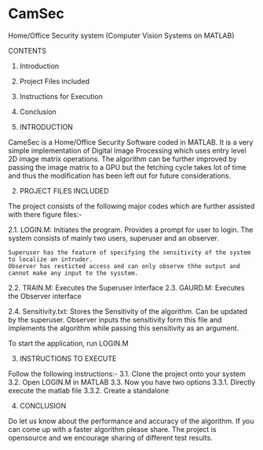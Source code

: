 # CamSec
Home/Office Security system (Computer Vision Systems on MATLAB)

CONTENTS

1. Introduction
2. Project Files included
3. Instructions for Execution
4. Conclusion

1. INTRODUCTION

CameSec is a Home/Office Security Software coded in MATLAB.
It is a very simple implementation of Digital Image Processing which uses entry level 2D image matrix operations.
The algorithm can be further improved by passing the image matrix to a GPU but the fetching cycle takes lot of time and thus the modification has been left out for future considerations.

2. PROJECT FILES INCLUDED

The project consists of the following major codes which are further assisted with there figure files:-

  2.1. LOGIN.M: Initiates the program. Provides a prompt for user to login. The system consists of mainly two users, superuser and an observer.

    Superuser has the feature of specifying the sensitivity of the system to localize an intruder.
    Observer has resticted access and can only observe thhe output and cannot make any input to the sysstem.

  2.2. TRAIN.M: Executes the Superuser interface
  2.3. GAURD.M: Executes the Observer interface

  2.4. Sensitivity.txt: Stores the Sensitivity of the algorithm. Can be updated by the superuser. Observer inputs the sensitivity form this file and implements the algorithm while passing this sensitivity as an argument.
  
To start the application, run LOGIN.M

3. INSTRUCTIONS TO EXECUTE

Follow the following instructions:-
  3.1. Clone the project onto your system
  3.2. Open LOGIN.M in MATLAB
  3.3. Now you have two options
    3.3.1. Directly execute the matlab file
    3.3.2. Create a standalone

4. CONCLUSION

Do let us know about the performance and accuracy of the algorithm. If you can come up with a faster algorithm please share. The project is opensource and we encourage sharing of different test results.